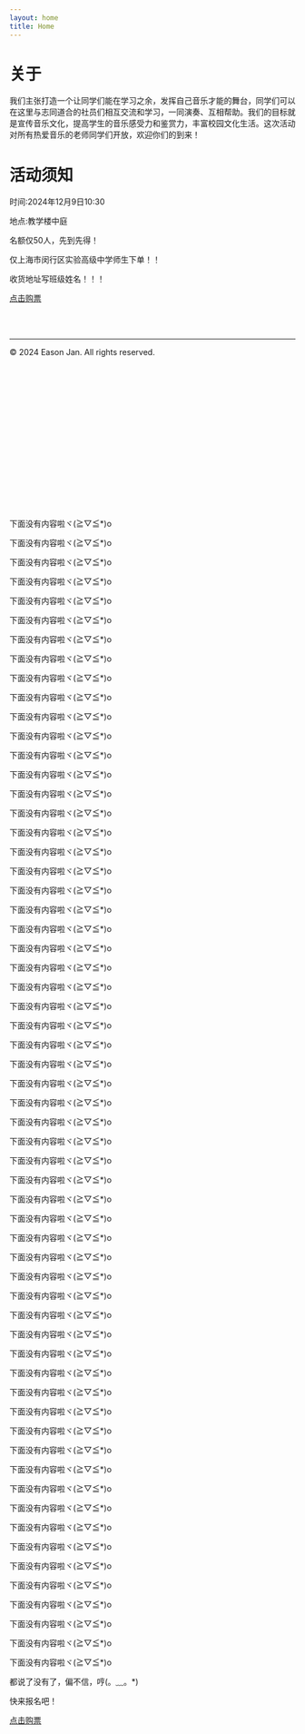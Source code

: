 ```yaml
---
layout: home
title: Home
---
```


# 关于

我们主张打造一个让同学们能在学习之余，发挥自己音乐才能的舞台，同学们可以在这里与志同道合的社员们相互交流和学习，一同演奏、互相帮助。我们的目标就是宣传音乐文化，提高学生的音乐感受力和鉴赏力，丰富校园文化生活。这次活动对所有热爱音乐的老师同学们开放，欢迎你们的到来！

# 活动须知

时间:2024年12月9日10:30

地点:教学楼中庭

名额仅50人，先到先得！

仅上海市闵行区实验高级中学师生下单！！

收货地址写班级姓名！！！

<a href="https://item.taobao.com/item.htm?id=857509596879" target="_blank">点击购票</a>

<br/><br/>

***

© 2024 Eason Jan. All rights reserved.

<br/><br/><br/><br/><br/><br/><br/><br/><br/><br/><br/><br/><br/><br/><br/>

下面没有内容啦ヾ(≧▽≦*)o

下面没有内容啦ヾ(≧▽≦*)o

下面没有内容啦ヾ(≧▽≦*)o

下面没有内容啦ヾ(≧▽≦*)o

下面没有内容啦ヾ(≧▽≦*)o

下面没有内容啦ヾ(≧▽≦*)o

下面没有内容啦ヾ(≧▽≦*)o

下面没有内容啦ヾ(≧▽≦*)o

下面没有内容啦ヾ(≧▽≦*)o

下面没有内容啦ヾ(≧▽≦*)o

下面没有内容啦ヾ(≧▽≦*)o

下面没有内容啦ヾ(≧▽≦*)o

下面没有内容啦ヾ(≧▽≦*)o

下面没有内容啦ヾ(≧▽≦*)o

下面没有内容啦ヾ(≧▽≦*)o

下面没有内容啦ヾ(≧▽≦*)o

下面没有内容啦ヾ(≧▽≦*)o

下面没有内容啦ヾ(≧▽≦*)o

下面没有内容啦ヾ(≧▽≦*)o

下面没有内容啦ヾ(≧▽≦*)o

下面没有内容啦ヾ(≧▽≦*)o

下面没有内容啦ヾ(≧▽≦*)o

下面没有内容啦ヾ(≧▽≦*)o

下面没有内容啦ヾ(≧▽≦*)o

下面没有内容啦ヾ(≧▽≦*)o

下面没有内容啦ヾ(≧▽≦*)o

下面没有内容啦ヾ(≧▽≦*)o

下面没有内容啦ヾ(≧▽≦*)o

下面没有内容啦ヾ(≧▽≦*)o

下面没有内容啦ヾ(≧▽≦*)o

下面没有内容啦ヾ(≧▽≦*)o

下面没有内容啦ヾ(≧▽≦*)o

下面没有内容啦ヾ(≧▽≦*)o

下面没有内容啦ヾ(≧▽≦*)o

下面没有内容啦ヾ(≧▽≦*)o

下面没有内容啦ヾ(≧▽≦*)o

下面没有内容啦ヾ(≧▽≦*)o

下面没有内容啦ヾ(≧▽≦*)o

下面没有内容啦ヾ(≧▽≦*)o

下面没有内容啦ヾ(≧▽≦*)o

下面没有内容啦ヾ(≧▽≦*)o

下面没有内容啦ヾ(≧▽≦*)o

下面没有内容啦ヾ(≧▽≦*)o

下面没有内容啦ヾ(≧▽≦*)o

下面没有内容啦ヾ(≧▽≦*)o

下面没有内容啦ヾ(≧▽≦*)o

下面没有内容啦ヾ(≧▽≦*)o

下面没有内容啦ヾ(≧▽≦*)o

下面没有内容啦ヾ(≧▽≦*)o

下面没有内容啦ヾ(≧▽≦*)o

下面没有内容啦ヾ(≧▽≦*)o

下面没有内容啦ヾ(≧▽≦*)o

下面没有内容啦ヾ(≧▽≦*)o

下面没有内容啦ヾ(≧▽≦*)o

下面没有内容啦ヾ(≧▽≦*)o

下面没有内容啦ヾ(≧▽≦*)o

下面没有内容啦ヾ(≧▽≦*)o

下面没有内容啦ヾ(≧▽≦*)o

下面没有内容啦ヾ(≧▽≦*)o

下面没有内容啦ヾ(≧▽≦*)o

都说了没有了，偏不信，哼(。﹏。*)

快来报名吧！

<a href="https://item.taobao.com/item.htm?id=857509596879" target="_blank">点击购票</a>

<!-- {% include archive.html %} -->
